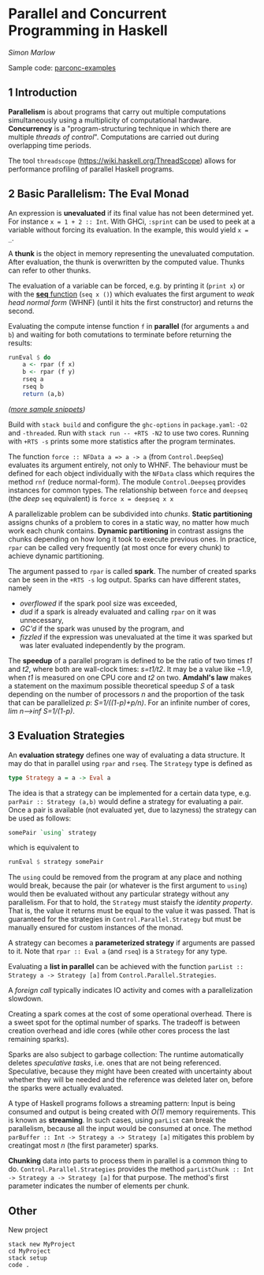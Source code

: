 # Parallel and Concurrent Programming in Haskell

_Simon Marlow_

Sample code: [parconc-examples](https://github.com/simonmar/parconc-examples)

## 1 Introduction

**Parallelism** is about programs that carry out multiple computations simultaneously using a multiplicity of computational hardware. **Concurrency** is a "program-structuring technique in which there are multiple _threads of control_". Computations are carried out during overlapping time periods.

The tool `threadscope` (https://wiki.haskell.org/ThreadScope) allows for performance profiling of parallel Haskell programs.


## 2 Basic Parallelism: The Eval Monad

An expression is **unevaluated** if its final value has not been determined yet. For instance `x = 1 + 2 :: Int`. With GHCi, `:sprint` can be used to peek at a variable without forcing its evaluation. In the example, this would yield `x = _`.

A **thunk** is the object in memory representing the unevaluated computation. After evaluation, the thunk is overwritten by the computed value. Thunks can refer to other thunks.

The evaluation of a variable can be forced, e.g. by printing it (`print x`) or with the [**seq** function](https://wiki.haskell.org/Seq) (`seq x ()`) which evaluates the first argument to _weak head normal form_ (WHNF) (until it hits the first constructor) and returns the second.

Evaluating the compute intense function `f` in **parallel** (for arguments `a` and `b`) and waiting for both comutations to terminate before returning the results:
```haskell
runEval $ do
    a <- rpar (f x)
    b <- rpar (f y)
    rseq a
    rseq b
    return (a,b)
```
_([more sample snippets](https://github.com/simonmar/parconc-examples/blob/master/rpar.hs))_

Build with `stack build` and configure the `ghc-options` in `package.yaml`: `-O2` and `-threaded`. Run with `stack run -- +RTS -N2` to use two cores. Running with `+RTS -s` prints some more statistics after the program terminates.

The function `force :: NFData a => a -> a` (from `Control.DeepSeq`) evaluates its argument entirely, not only to WHNF. The behaviour must be defined for each object individually with the `NFData` class which requires the method `rnf` (reduce normal-form). The module `Control.Deepseq` provides instances for common types. The relationship between `force` and `deepseq` (the _deep_ `seq` equivalent) is `force x = deepseq x x`

A parallelizable problem can be subdivided into _chunks_.  **Static partitioning** assigns chunks of a problem to cores in a static way, no matter how much work each chunk contains. **Dynamic partitioning** in contrast assigns the chunks depending on how long it took to execute previous ones. In practice, `rpar` can be called very frequently (at most once for every chunk) to achieve dynamic partitioning.

The argument passed to `rpar` is called **spark**. The number of created sparks can be seen in the `+RTS -s` log output. Sparks can have different states, namely 
* _overflowed_ if the spark pool size was exceeded, 
* _dud_ if a spark is already evaluated and calling `rpar` on it was unnecessary,
* _GC'd_ if the spark was unused by the program, and
* _fizzled_ if the expression was unevaluated at the time it was sparked but was later evaluated independently by the program.

The **speedup** of a parallel program is defined to be the ratio of two times _t1_ and _t2_, where both are wall-clock times: _s=t1/t2_. It may be a value like ~1.9, when _t1_ is measured on one CPU core and _t2_ on two. **Amdahl's law** makes a statement on the maximum possible theoretical speedup _S_ of a task depending on the number of processors _n_ and the proportion of the task that can be parallelized _p_: _S=1/((1-p)+p/n)_. For an infinite number of cores, _lim n-->inf S=1/(1-p)_.


## 3 Evaluation Strategies

An **evaluation strategy** defines one way of evaluating a data structure. It may do that in parallel using `rpar` and `rseq`. The `Strategy` type is defined as
```haskell
type Strategy a = a -> Eval a
```
The idea is that a strategy can be implemented for a certain data type, e.g. `parPair :: Strategy (a,b)` would define a strategy for evaluating a pair. Once a pair is available (not evaluated yet, due to lazyness) the strategy can be used as follows:
```haskell
somePair `using` strategy
```
which is equivalent to
```haskell
runEval $ strategy somePair
```
The `using` could be removed from the program at any place and nothing would break, because the pair (or whatever is the first argument to `using`) would then be evaluated without any particular strategy without any parallelism. For that to hold, the `Strategy` must staisfy the _identity property_. That is, the value it returns must be equal to the value it was passed. That is guaranteed for the strategies in `Control.Parallel.Strategy` but must be manually ensured for custom instances of the monad.

A strategy can becomes a **parameterized strategy** if arguments are passed to it. Note that `rpar :: Eval a` (and `rseq`) is a `Strategy` for any type.

Evaluating a **list in parallel** can be achieved with the function `parList :: Strategy a -> Strategy [a]` from `Control.Parallel.Strategies`.

A _foreign call_ typically indicates IO activity and comes with a parallelization slowdown.

Creating a spark comes at the cost of some operational overhead. There is a sweet spot for the optimal number of sparks. The tradeoff is between creation overhead and idle cores (while other cores process the last remaining sparks).

Sparks are also subject to garbage collection: The runtime automatically deletes _speculative tasks_, i.e. ones that are not being referenced. Speculative, because they might have been created with uncertainty about whether they will be needed and the reference was deleted later on, before the sparks were actually evaluated.

A type of Haskell programs follows a streaming pattern: Input is being consumed and output is being created with _O(1)_ memory requirements. This is known as **streaming**. In such cases, using `parList` can break the parallelism, because all the input would be consumed at once. The method `parBuffer :: Int -> Strategy a -> Strategy [a]` mitigates this problem by creatingat most _n_ (the first parameter) sparks.

**Chunking** data into parts to process them in parallel is a common thing to do. `Control.Parallel.Strategies` provides the method `parListChunk :: Int -> Strategy a -> Strategy [a]` for that purpose. The method's first parameter indicates the number of elements per chunk. 

## Other

New project
```
stack new MyProject
cd MyProject
stack setup
code .
```
